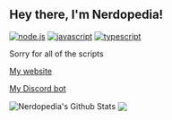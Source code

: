 ## Hey there, I'm Nerdopedia!

[![node.js]](https://nodejs.org/)
[![javascript]](https://en.wikipedia.org/wiki/JavaScript)
[![typescript]](https://www.typescriptlang.org/)

Sorry for all of the scripts

[My website][website]

[My Discord bot][bot]

<img align="center" alt="Nerdopedia's Github Stats" src="https://github-readme-stats.vercel.app/api?username=toxicscientist&theme=synthwave&border_radius=25" />
<img align="center" src="https://github-readme-stats.vercel.app/api/top-langs/?username=toxicscientist&layout=compact&langs_count=5&border_radius=25&theme=synthwave" />

[bot]: taratech.nerdopedia.repl.co/
[website]: https://toxicscientist.github.io
[node.js]: https://img.shields.io/badge/node.js-339933?style=for-the-badge&labelColor=1e2122&logo=node.js
[javascript]: https://img.shields.io/badge/javascript-f7df1e?style=for-the-badge&labelColor=f7df1e&logoColor=333333&logo=javascript
[typescript]: https://img.shields.io/badge/typescript-3178c6?style=for-the-badge&labelColor=3178c6&logoColor=white&logo=typescript
